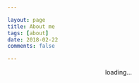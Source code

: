 ```yaml
---

layout: page
title: About me
tags: [about]
date: 2018-02-22
comments: false

---
```


<center>loading...</center>
